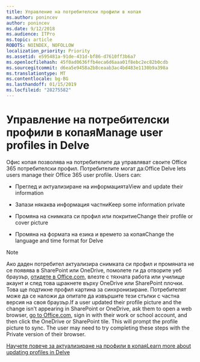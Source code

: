 ```yaml
---
title: Управление на потребителски профили в копая
ms.author: ponincev
author: ponincev
ms.date: 9/12/2018
ms.audience: ITPro
ms.topic: article
ROBOTS: NOINDEX, NOFOLLOW
localization_priority: Priority
ms.assetid: e595481a-91de-431d-bf86-d7610ff3b6a7
ms.openlocfilehash: 45f0ad0636ffb4eca6d6aaa01f8ebc2ec82b0cdb
ms.sourcegitcommit: d6ea5e9458a2b8ceaab3ac4bd483e1130b9a398a
ms.translationtype: MT
ms.contentlocale: bg-BG
ms.lasthandoff: 01/15/2019
ms.locfileid: "28275582"
---
```

# <a name="manage-user-profiles-in-delve"></a><span data-ttu-id="5fbec-102">Управление на потребителски профили в копая</span><span class="sxs-lookup"><span data-stu-id="5fbec-102">Manage user profiles in Delve</span></span>

<span data-ttu-id="5fbec-p101">Офис копая позволява на потребителите да управляват своите Office 365 потребителски профил. Потребителите могат да:</span><span class="sxs-lookup"><span data-stu-id="5fbec-p101">Office Delve lets users manage their Office 365 user profile. Users can:</span></span>
  
- <span data-ttu-id="5fbec-105">Преглед и актуализиране на информацията</span><span class="sxs-lookup"><span data-stu-id="5fbec-105">View and update their information</span></span>
    
- <span data-ttu-id="5fbec-106">Запази някаква информация частни</span><span class="sxs-lookup"><span data-stu-id="5fbec-106">Keep some information private</span></span>
    
- <span data-ttu-id="5fbec-107">Промяна на снимката си профил или покритие</span><span class="sxs-lookup"><span data-stu-id="5fbec-107">Change their profile or cover picture</span></span>
    
- <span data-ttu-id="5fbec-108">Промяна на формата на езика и времето за копая</span><span class="sxs-lookup"><span data-stu-id="5fbec-108">Change the language and time format for Delve</span></span>
    
> [!NOTE]
> <span data-ttu-id="5fbec-p102">Ако даден потребител актуализира снимката си профил и промяната не се появява в SharePoint или OneDrive, помолете ги да отворите уеб браузър, [отидете в Office.com](https://www.office.com), влезте с тяхната работа или училище акаунт и след това щракнете върху OneDrive или SharePoint плочки. Това ще подтикне профил картина за синхронизиране. Потребителят може да се наложи да опитате да извършите тези стъпки с частна версия на своя браузър.</span><span class="sxs-lookup"><span data-stu-id="5fbec-p102">If a user updated their profile picture and the change isn't appearing in SharePoint or OneDrive, ask them to open a web browser, [go to Office.com](https://www.office.com), sign in with their work or school account, and then click the OneDrive or SharePoint tile. This will prompt the profile picture to sync. The user may need to try completing these steps with the Private version of their browser.</span></span> 
  
[<span data-ttu-id="5fbec-111">Научете повече за актуализиране на профили в копая</span><span class="sxs-lookup"><span data-stu-id="5fbec-111">Learn more about updating profiles in Delve</span></span>](https://go.microsoft.com/fwlink/?linkid=735070)
  


